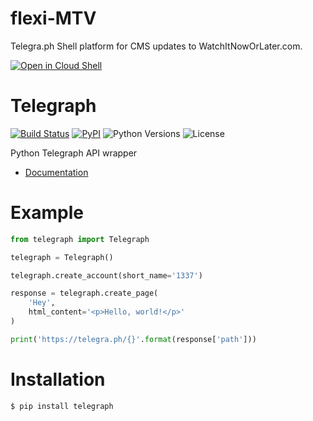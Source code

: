 # flexi-MTV

Telegra.ph Shell platform for CMS updates to WatchItNowOrLater.com.

[![Open in Cloud Shell](http://gstatic.com/cloudssh/images/open-btn.svg)](https://telegra.ph)




# Telegraph
[![Build Status](https://travis-ci.org/python273/telegraph.svg?branch=master)](https://travis-ci.org/python273/telegraph)
[![PyPI](https://img.shields.io/pypi/v/telegraph.svg)](https://pypi.python.org/pypi/telegraph)
![Python Versions](https://img.shields.io/pypi/pyversions/telegraph.svg)
![License](https://img.shields.io/github/license/python273/telegraph.svg)

Python Telegraph API wrapper

- [Documentation](https://python-telegraph.readthedocs.io/en/latest/)

# Example
```python
from telegraph import Telegraph

telegraph = Telegraph()

telegraph.create_account(short_name='1337')

response = telegraph.create_page(
    'Hey',
    html_content='<p>Hello, world!</p>'
)

print('https://telegra.ph/{}'.format(response['path']))
```

# Installation

```bash
$ pip install telegraph
```
